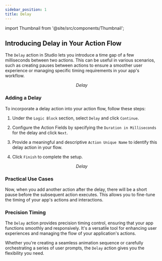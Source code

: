 ```yaml
---
sidebar_position: 1
title: Delay
---
```


import Thumbnail from '@site/src/components/Thumbnail';

## Introducing Delay in Your Action Flow

The `Delay` action in Studio lets you introduce a time gap of a few milliseconds between two actions. This can be useful in various scenarios, such as creating pauses between actions to ensure a smoother user experience or managing specific timing requirements in your app's workflow.

<figure>
<Thumbnail src="/img/reference/actionflow-blocks/delay/delay.png" alt="Delay" />
<figcaption align='center'><i>Delay</i></figcaption>
</figure>

### Adding a Delay

To incorporate a delay action into your action flow, follow these steps:

1. Under the `Logic Block` section, select `Delay` and click `Continue`.

2. Configure the Action Fields by specifying the `Duration in Milliseconds` for the delay and click `Next`.

3. Provide a meaningful and descriptive `Action Unique Name` to identify this delay action in your flow.

4. Click `Finish` to complete the setup.

<figure>
<Thumbnail src="/img/reference/actionflow-blocks/delay/feild.png" alt="Delay" />
<figcaption align='center'><i>Delay</i></figcaption>
</figure>

### Practical Use Cases

Now, when you add another action after the delay, there will be a short pause before the subsequent action executes. This allows you to fine-tune the timing of your app's actions and interactions.

### Precision Timing

The `Delay` action provides precision timing control, ensuring that your app functions smoothly and responsively. It's a versatile tool for enhancing user experiences and managing the flow of your application's actions.

Whether you're creating a seamless animation sequence or carefully orchestrating a series of user prompts, the `Delay` action gives you the flexibility you need.
